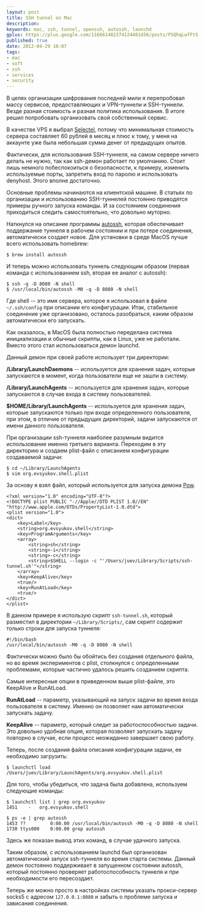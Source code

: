 ```yaml
---
layout: post
title: SSH tunnel on Mac
description: 
keywords: mac, ssh, tunnel, openssh, autossh, launchd
gplus: https://plus.google.com/116661482374124481456/posts/PSQhqLwfFtS
published: true
date: 2012-04-29 16:07
tags:
- mac
- soft
- ssh
- services
- security
---
```


В целях организации шифрования последней мили я перепробовал массу сервисов, предоставляющих и VPN-туннели и SSH-туннели. Везде разная стоимость и разная политика использования. В итоге решил попробовать организовать свой собственный сервис. 

В качестве VPS я выбрал [Selectel](https://selectel.ru/ "Windows и Linux сервера"), потому что минимальная стоимость сервера составляет 60 рублей в месяц и плюс к тому, у меня на аккаунте уже была небольшая сумма денег от предыдущих опытов.

Фактически, для использования SSH-туннеля, на самом сервере ничего делать не нужно, так как ssh-демон работает по умолчанию. Стоит лишь немного побеспокоиться о безопасности, к примеру, изменить используемые порты, запретить вход по паролю и использовать denyhost. Этого вполне достаточно.

Основные проблемы начинаются на клиентской машине. В статьях по организации и использованию SSH-туннелей постоянно приводятся примеры ручного запуска команды. И за состоянием соединения приходиться следить самостоятельно, что довольно муторно.

Наткнулся на описание программы [autossh](http://www.harding.motd.ca/autossh/ "AutoSSH"), которая обеспечивает поддержание туннеля в рабочем состоянии и при потере соединения, автоматически создает новое. Для установки в среде MacOS лучше всего использовать homebrew:

    $ brew install autossh

И теперь можно использовать туннель следующим образом (первая команда с использованием ssh, вторая ее аналог с autossh):

    $ ssh -q -D 8080 -N shell
    $ /usr/local/bin/autossh -M0 -q -D 8080 -N shell

Где shell -- это имя сервера, которое я использовал в файле `~/.ssh/config` при описании его конфигурации. Итак, стабильное соединение уже организовано, осталось разобраться, каким образом автоматически его запускать.

Как оказалось, в MacOS была полностью переделана система инициализации и обычные скрипты, как в Linux, уже не работали. Вместо этого стал использоваться демон launchd.

Данный демон при своей работе использует три директории:

**/Library/LaunchDaemons** -- используется для хранения задач, которые запускаются в момент, когда пользователи еще не зашли в систему.

**/Library/LaunchAgents** -- используется для хранения задач, которые запускаются в случае входа в систему пользователей.

**$HOME/Library/LaunchAgents** -- используется для хранения задач, которые запускаются только при входе определенного пользователя, при этом, в отличие от предыдущих директорий, задачи запускаются от имени данного пользователя.

При организации ssh-туннеля наиболее разумным видится использование именно третьего варианта. Переходим в эту директорию и создаем plist-файл с описанием конфигурации создаваемой задачи:

    $ cd ~/Library/LaunchAgents
    $ vim org.evsyukov.shell.plist

За основу я взял файл, который используется для запуска демона [Pow](http://www.juev.ru/2011/12/10/pow/ "Pow - простой локальный вебсервер").

    <?xml version="1.0" encoding="UTF-8"?>
    <!DOCTYPE plist PUBLIC "-//Apple//DTD PLIST 1.0//EN" "http://www.apple.com/DTDs/PropertyList-1.0.dtd">
    <plist version="1.0">
    <dict>
    	<key>Label</key>
    	<string>org.evsyukov.shell</string>
    	<key>ProgramArguments</key>
    	<array>
    		<string>sh</string>
    		<string>-i</string>
    		<string>-c</string>
    		<string>$SHELL --login -c "'/Users/juev/Library/Scripts/ssh-tunnel.sh'"</string>
    	</array>
    	<key>KeepAlive</key>
    	<true/>
    	<key>RunAtLoad</key>
    	<true/>
    </dict>
    </plist>

В данном примере я использую скрипт `ssh-tunnel.sh`, который разместил в директории `~/Library/Scripts/`, сам скрипт содержит только строки для запуска туннеля:

    #!/bin/bash
    /usr/local/bin/autossh -M0 -q -D 8080 -N shell

Фактически можно было бы обойтись без создания отдельного файла, но во время экспериментов с plist, столкнулся с определенными проблемами, которые частично удалось решить созданием скрипта.

Самые интересные опции в приведенном выше plist-файле, это KeepAlive и RunAtLoad.

**RunAtLoad** -- параметр, указывающий на запуск задачи во время входа пользователя в систему. Именно он позволяет нам автоматически запускать задачу.

**KeepAlive** -- параметр, который следит за работоспособностью задачи. Это довольно удобная опция, которая позволяет запускать задачу повторно в случае, если процесс неожиданно завершает свою работу.

Теперь, после создания файла описания конфигурации задачи, ее необходимо загрузить:

    $ launchctl load /Users/juev/Library/LaunchAgents/org.evsyukov.shell.plist

Для того, чтобы убедиться, что задача была добавлена, используем следующие команды:

    $ launchctl list | grep org.evsyukov
    1451	-	org.evsyukov.shell
    
    $ ps -e | grep autossh
    1453 ??         0:00.00 /usr/local/bin/autossh -M0 -q -D 8080 -N shell
    1730 ttys000    0:00.00 grep autossh

Здесь же показан вывод этих команд, в случае удачного запуска.

Таким образом, с использованием launchd был организован автоматический запуск ssh-туннеля во время старта системы. Данный демон постоянно поддерживает в запущенном состоянии autossh, который постоянно проверяет работоспособность туннеля и при необходимости его пересоздает.

Теперь же можно просто в настройках системы указать прокси-сервер socks5 с адресом `127.0.0.1:8080` и забыть о проблеме запуска и зависания соединения.

